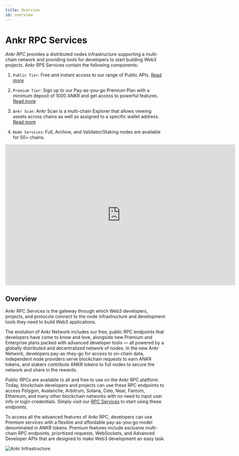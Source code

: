 ```yaml
---
title: Overview
id: overview
---
```


# Ankr RPC Services

*Ankr RPC* provides a distributed nodes infrastructure supporting a multi-chain network and providing tools for developers to start building Web3 projects. Ankr RPS Services contain the following components:

1. `Public Tier`: Free and instant access to our range of Public APIs. [Read more](/build-blockchain/products/v2/public-rpc)

2. `Premium Tier`: Sign up to our Pay-as-you-go Premium Plan with a minimum deposit of 1000 ANKR and get access to powerful features. [Read more](/build-blockchain/products/v2/premium-plan)

3. `Ankr Scan`: Ankr Scan is a multi-chain Explorer that allows viewing assets across chains as well as assigned to a specific wallet address. [Read more](/build-blockchain/products/v2/scan)

4. `Node Services`: Full, Archive, and Validator/Staking nodes are available for 50+ chains.

<iframe width="720" height="440" src="https://www.youtube.com/embed/4Qt0_TS6PKk" title="YouTube video player" frameborder="0" allow="accelerometer; autoplay; clipboard-write; encrypted-media; gyroscope; picture-in-picture" allowfullscreen></iframe>

## Overview

Ankr RPC Services is the gateway through which Web3 developers, projects, and protocols connect to the node infrastructure and development tools they need to build Web3 applications.

The evolution of Ankr Network includes our free, public RPC endpoints that developers have come to know and love, alongside new Premium and Enterprise plans packed with advanced developer tools — all powered by a globally distributed and decentralized network of nodes. In the new Ankr Network, developers pay-as-they-go for access to on-chain data, independent node providers serve blockchain requests to earn ANKR tokens, and stakers contribute ANKR tokens to full nodes to secure the network and share in the rewards.

Public RPCs are available to all and free to use on the Ankr RPC platform. Today, blockchain developers and projects can use these RPC endpoints to access Polygon, Avalanche, Arbitrum, Solana, Celo, Near, Fantom, Ethereum, and many other blockchain networks with no need to input user info or login credentials. Simply visit our [RPC Services](https://www.ankr.com/rpc/) to start using these endpoints.
 
To access all the advanced features of Ankr RPC, developers can use Premium services with a flexible and affordable pay-as-you-go model denominated in ANKR tokens. Premium features include exclusive multi-chain RPC endpoints, prioritized requests, WebSockets, and Advanced Developer APIs that are designed to make Web3 development an easy task.

![Ankr Infrastructure](@site/static/img/ankr-structure.png)


